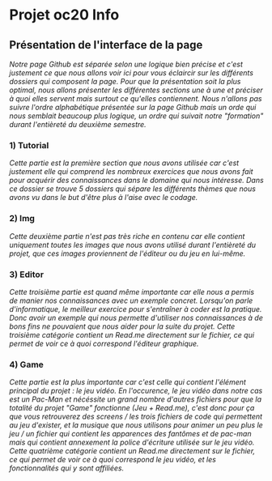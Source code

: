 # Projet oc20 Info

## Présentation de l'interface de la page
*Notre page Github est séparée selon une logique bien précise et c'est justement ce que nous allons voir ici pour vous éclaircir sur les différents dossiers qui composent la page. Pour que la présentation soit la plus optimal, nous allons présenter les différentes sections une à une et préciser à quoi elles servent mais surtout ce qu'elles contiennent. Nous n'allons pas suivre l'ordre alphabétique présentée sur la page Github mais un orde qui nous semblait beaucoup plus logique, un ordre qui suivait notre "formation" durant l'entièreté du deuxième semestre.*

### 1) Tutorial
*Cette partie est la première section que nous avons utilisée car c'est justement elle qui comprend les nombreux exercices que nous avons fait pour acquérir des connaissances dans le domaine qui nous intéresse. Dans ce dossier se trouve 5 dossiers qui sépare les différents thèmes que nous avons vu dans le but d'être plus à l'aise avec le codage.*

### 2) Img
*Cette deuxième partie n'est pas très riche en contenu car elle contient uniquement toutes les images que nous avons utilisé durant l'entièreté du projet, que ces images proviennent de l'éditeur ou du jeu en lui-même.*

### 3) Editor
*Cette troisième partie est quand même importante car elle nous a permis de manier nos connaissances avec un exemple concret. Lorsqu'on parle d'informatique, le meilleur exercice pour s'entraîner à coder est la pratique. Donc avoir un exemple qui nous permette d'utiliser nos connaissances à de bons fins ne pouvaient que nous aider pour la suite du projet. Cette troisième catégorie contient un Read.me directement sur le fichier, ce qui permet de voir ce à quoi correspond l'éditeur graphique.*

### 4) Game
*Cette partie est la plus importante car c'est celle qui contient l'élément principal du projet : le jeu vidéo. En l'occurence, le jeu vidéo dans notre cas est un Pac-Man et nécéssite un grand nombre d'autres fichiers pour que la totalité du projet "Game" fonctionne (Jeu + Read.me), c'est donc pour ça que vous retrouverez des screens / les trois fichiers de code qui permettent au jeu d'exister, et la musique que nous utilisons pour animer un peu plus le jeu / un fichier qui contient les apparences des fantômes et de pac-man mais qui contient annexement la police d'écriture utilisée sur le jeu vidéo. Cette quatrième catégorie contient un Read.me directement sur le fichier, ce qui permet de voir ce à quoi correspond le jeu vidéo, et les fonctionnalités qui y sont affiliées.*
